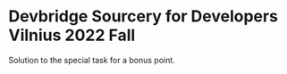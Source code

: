 # Devbridge Sourcery for Developers Vilnius 2022 Fall
Solution to the special task for a bonus point.
